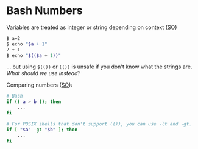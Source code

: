 # Bash Numbers

Variables are treated as integer or string depending on context ([SO](https://unix.stackexchange.com/a/232386/32390))

```bash
$ a=2
$ echo "$a + 1"
2 + 1
$ echo "$(($a + 1))"
```

... but using `$(())` or `(())` is unsafe if you don't know what the strings are.  *What should we use instead?*

Comparing numbers ([SO](https://stackoverflow.com/a/18668580/125246)):

```bash
# Bash
if (( a > b )); then
    ...
fi

# For POSIX shells that don't support (()), you can use -lt and -gt.
if [ "$a" -gt "$b" ]; then
    ...
fi
```